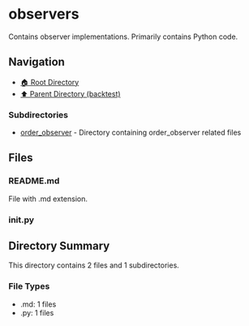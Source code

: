 # observers

Contains observer implementations. Primarily contains Python code.

## Navigation

* [🏠 Root Directory](../../README.md)
* [⬆️ Parent Directory (backtest)](../README.md)

### Subdirectories

* [order_observer](order_observer/README.md) - Directory containing order_observer related files

## Files

### README.md

File with .md extension.

### __init__.py

## Directory Summary

This directory contains 2 files and 1 subdirectories.

### File Types

* .md: 1 files
* .py: 1 files
